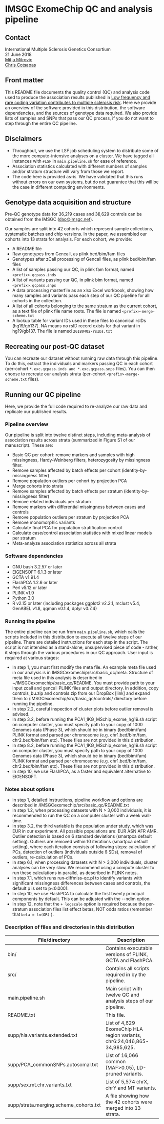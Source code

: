 # IMSGC ExomeChip QC and analysis pipeline

## Contact
International Multiple Sclerosis Genetics Consortium <br>
21 June 2018 <br>
[Mitja Mitrovic](mailto:mitja.mitrovic@yale.edu) <br>
[Chris Cotsapas](mailto:cotsapas@broadinstitute.org) <br>

## Front matter
This README file documents the quality control (QC) and analysis code used to produce the association results published in [Low frequency and rare coding variation contributes to multiple sclerosis risk](https://www.biorxiv.org/content/early/2018/03/23/286617). Here we provide an overview of the software provided in this distribution, the software dependencies, and the sources of genotype data required. We also provide lists of samples and SNPs that pass our QC process, if you do not want to step through the entire QC pipeline.  

## Disclaimers
* Throughout, we use the LSF job scheduling system to distribute some of the more compute-intensive analyses on a cluster. We have tagged all instances with `#LSF` in `main.pipeline.sh` for ease of reference.
* Association statistics calculated with different numbers of samples and/or stratum structure will vary from those we report. 
* The code here is provided as-is. We have validated that this runs without errors on our own systems, but do not guarantee that this will be the case in different computing environments.

## Genotype data acquisition and structure
Pre-QC genotype data for 36,219 cases and 38,629 controls can be obtained from the IMSGC (dac@imsgc.net). 

Our samples are split into 42 cohorts which represent sample collections, systematic batches and chip versions. In the paper, we assembled our cohorts into 13 strata for analysis. For each cohort, we provide:
+ A README file
+ Raw genotypes from Gencall, as plink bed/bim/fam files
+ Genotypes after zCall processing of Gencall files, as plink bed/bim/fam files
+ A list of samples passing our QC, in plink fam format, named `<prefix>.qcpass.inds`
+ A list of variants passing our QC, in plink bim format, named `<prefix>.qcpass.snps`
+ A data processing masterfile as an xlsx Excel workbook, showing how many samples and variants pass each step of our QC pipeline for all cohorts in the collection.
+ A list of all cohorts belonging to the same stratum as the current cohort, as a text file of plink file name roots. The file is named `<prefix>-merge-scheme.txt`
+ A lookup table for variant IDs used in these files to canonical rsIDs (hg19/gb137). NA means no rsID record exists for that variant in hg19/gb137. The file is named `20180402-rsIDs.txt`


## Recreating our post-QC dataset 
You can recreate our dataset without running raw data through this pipeline. To do this, extract the individuals and markers passing QC in each cohort (per-cohort `*.exc.qcpass.inds and *.exc.qcpass.snps` files). You can then choose to recreate our analysis strata (per-cohort `<prefix>-merge-scheme.txt` files).

## Running our QC pipeline
Here, we provide the full code required to re-analyze our raw data and replicate our published results.  

### Pipeline overview
Our pipeline is split into twelve distinct steps, including meta-analysis of association results across strata (summarized in Figure S1 of our manuscript). These are:

+ Basic QC per cohort: remove markers and samples with high missingness, Hardy-Weinberg filters, heterozygosity by missingness filter. 
+ Remove samples affected by batch effects per cohort (identity-by-missingness filter)
+ Remove population outliers per cohort by projection PCA
+ Merge cohorts into strata
+ Remove samples affected by batch effects per stratum (identity-by-missingness filter)
+ Remove related individuals per stratum
+ Remove markers with differential missingness between cases and controls
+ Remove population outliers per stratum by projection PCA
+ Remove monomorphic variants
+ Calculate final PCA for population stratification control 
+ Calculate case/control association statistics with mixed linear models per stratum
+ Meta-analyze association statistics across all strata

### Software dependencies
+ GNU bash 3.2.57 or later
+ EIGENSOFT 6.1.3 or later
+ GCTA v1.91.4
+ FlashPCA 1.2.6 or later
+ Perl v5.12 or later
+ PLINK v1.9
+ Python 3.0
+ R v2.15 or later (including packages ggplot2 v2.2.1, mclust v5.4, GenABEL v1.8, qqman v0.1.4, dplyr v0.7.4)

### Running the pipeline
The entire pipeline can be run from `main.pipeline.sh`, which calls the scripts included in this distribution to execute all twelve steps of our pipeline. There are detailed instructions for each step in the script. The script is not intended as a stand-alone, unsupervised piece of code - rather, it steps through the various procedures in our QC approach. User input is required at various stages:

+ In step 1, you must first modify the meta file. An example meta file used in our analysis is in IMSGCexomechip/src/basic_qc/meta. Structure of meta file used in this analysis is described in ~/IMSGCexomechip/basic_qc/README. You must provide path to your input zcall and gencall PLINK files and output directory. In addition, copy controls_bu.zip and controls.zip from our DropBox [link] and expand them to /IMSGCexomechip/src/basic_qc/controls/ directory before running the pipeline.
+ In step 2.2, careful inspection of cluster plots before outlier removal is advised.
+ In step 3.2, before running the PCA1_1KG_MSchip_exome_hg19.sh script on computer cluster, you must specify path to your copy of 1000 Genomes data (Phase 3), which should be in binary (bed/bim/fam) PLINK format and parsed per chromosome (e.g. chr1.bed/bim/fam, chr2.bed/bim/fam etc). These files are not provided in this distribution.
+ In step 8.2, before running the PCA1_1KG_MSchip_exome_hg19.sh script on computer cluster, you must specify path to your copy of 1000 Genomes data (Phase 3), which should be in binary (bed/bim/fam) PLINK format and parsed per chromosome (e.g. chr1.bed/bim/fam, chr2.bed/bim/fam etc). These files are not provided in this distribution.
+ In step 10, we use FlashPCA, as a faster and equivalent alternative to EIGENSOFT.


### Notes about options
+ In step 1, detailed instructions, pipeline workflow and options are described in /IMSGCexomechip/src/basic_qc/README.txt 
+ In step 1.2, when processing datasets with N > 3,000 individuals, it is recommended to run the QC on a computer cluster with a week wall-time.
+ In step 3.2, the third variable is the population under study, which was EUR in our experiment. All possible populations are: EUR ASN AFR AMR. Outlier detection is based on 6 standard deviations (smartpca default setting). Outliers are removed within 10 iterations (smartpca default setting), where each iteration consists of following steps: calculation of PCs, detection of outliers (individuals outside 6 SDs), removal of outliers, re-calculation of PCs.
+ In step 6.1, when processing datasets with N > 3,000 individuals, cluster analyses can be very slow. We recommend using a compute cluster to run these calculations in parallel, as described in PLINK notes.
+ In step 7.1, which runs run-diffmiss-qc.pl to identify variants with significant missingness differences between cases and controls, the default p is set to p<0.0001.
+ In step 10, we use FlashPCA to calculate the first twenty principal components by default. This can be adjusted with the --ndim option.
+ In step 12, note that the `+ logscale` option is required because the per-stratum association files list effect betas, NOT odds ratios (remember that `beta = ln(OR)` ).


### Description of files and directories in this distribution

| File/directory | Description |
| ------------- | ------------- |
| bin/  | Contains executable versions of PLINK, GCTA and FlashPCA.   |
| src/  | Contains all scripts required in by the pipeline.  |
| main.pipeline.sh  | Main script with twelve QC and analysis steps of our pipeline.  |
| README.txt  | This file.  |
| supp/hla.variants.extended.txt  | List of 4,629 ExomeChip HLA region variants, chr6:24,046,865-34,985,625. |
| supp/PCA_commonSNPs.autosomal.txt  | List of 16,066 common (MAF>0.05), LD-pruned variants.  |
| supp/sex.mt.chr.variants.txt  | List of 5,574 chrX, chrY and MT variants.  |
| supp/strata.merging.scheme_cohorts.txt | A file showing how the 42 cohorts were merged into 13 strata.  |

